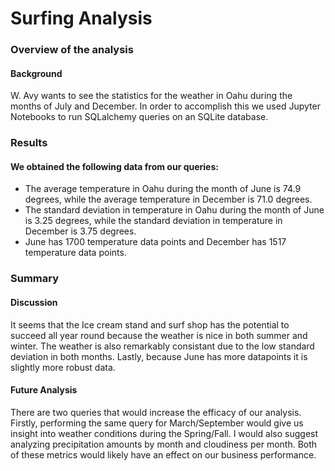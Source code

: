 # Surfing Analysis

### Overview of the analysis
#### Background
W. Avy wants to see the statistics for the weather in Oahu during the months of July and December. In order to accomplish this we used Jupyter Notebooks
to run SQLalchemy queries on an SQLite database.
### Results
#### We obtained the following data from our queries:
* The average temperature in Oahu during the month of June is 74.9 degrees, while the average temperature in December is 71.0 degrees.
* The standard deviation in temperature in Oahu during the month of June is 3.25 degrees, while the standard deviation in temperature in December is 3.75 degrees.
* June has 1700 temperature data points and December has 1517 temperature data points.

### Summary
#### Discussion
It seems that the Ice cream stand and surf shop has the potential to succeed all year round because the weather is nice in both summer and winter. The weather is also remarkably consistant due to the low standard deviation in both months. Lastly, because June has more datapoints it is slightly more robust data. 
#### Future Analysis
There are two queries that would increase the efficacy of our analysis. Firstly, performing the same query for March/September would give us insight into weather conditions during the Spring/Fall. I would also suggest analyzing precipitation amounts by month and cloudiness per month. Both of these metrics would likely have an effect on our business performance.
